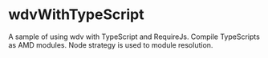 # wdvWithTypeScript
A sample of using wdv with TypeScript and RequireJs. 
Compile TypeScripts as AMD modules. Node strategy is used to module resolution. 
